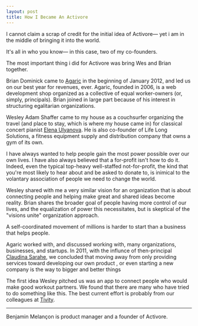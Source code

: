 ```yaml
---
layout: post
title: How I Became An Activore
---
```


I cannot claim a scrap of credit for the initial idea of Activore— yet i am in the middle of bringing it into the world.

It's all in who you know— in this case, two of my co-founders.

The most important thing i did for Activore was bring Wes and Brian together.

Brian Dominick came to <a href="http://agaric.com/">Agaric</a> in the beginning of January 2012, and led us on our best year for revenues, ever.  Agaric, founded in 2006, is a web development shop organized as a collective of equal worker-owners (or, simply, principals).  Brian joined in large part because of his interest in structuring egalitarian organizations.

Wesley Adam Shaffer came to my house as a couchsurfer organizing the travel (and place to stay, which is where my house came in) for classical concert pianist <a href="http://elena-ulyanova.com/">Elena Ulyanova</a>.  He is also co-founder of Life Long Solutions, a fitness equipment supply and distribution company that owns a gym of its own.

I have always wanted to help people gain the most power possible over our own lives.  I have also always believed that a for-profit isn't how to do it.  Indeed, even the typical top-heavy well-staffed not-for-profit, the kind that you're most likely to hear about and be asked to donate to, is inimical to the volantary association of people we need to change the world.

Wesley shared with me a very similar vision for an organization that is about connecting people and helping make great and shared ideas become reality.  Brian shares the broader goal of people having more control of our lives, and the equalization of power this necessitates, but is skeptical of the "visions unite" organization approach.

A self-coordinated movement of millions is harder to start than a business that helps people.

Agaric worked with, and discussed working with, many organizations, businesses, and startups.  In 2011, with the influnce of then-principal <a href="http://misscs.com/">Claudina Sarahe</a>, we concluded that moving away from only providing services toward developing our own product , or even starting a new company is the way to bigger and better things

The first idea Wesley pitched us was an app to connect people who would make good workout partners.  We found that there are many who have tried to do something like this.  The best current effort is probably from our colleagues at <a href="http://tivity.us/">Tivity</a>.

---
Benjamin Melançon is product manager and a founder of Activore.

